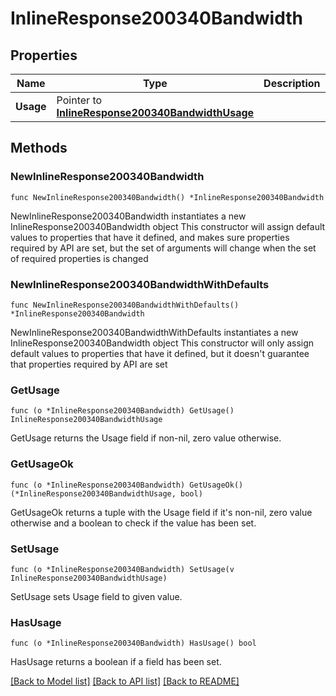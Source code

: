 # InlineResponse200340Bandwidth

## Properties

Name | Type | Description | Notes
------------ | ------------- | ------------- | -------------
**Usage** | Pointer to [**InlineResponse200340BandwidthUsage**](InlineResponse200340BandwidthUsage.md) |  | [optional] 

## Methods

### NewInlineResponse200340Bandwidth

`func NewInlineResponse200340Bandwidth() *InlineResponse200340Bandwidth`

NewInlineResponse200340Bandwidth instantiates a new InlineResponse200340Bandwidth object
This constructor will assign default values to properties that have it defined,
and makes sure properties required by API are set, but the set of arguments
will change when the set of required properties is changed

### NewInlineResponse200340BandwidthWithDefaults

`func NewInlineResponse200340BandwidthWithDefaults() *InlineResponse200340Bandwidth`

NewInlineResponse200340BandwidthWithDefaults instantiates a new InlineResponse200340Bandwidth object
This constructor will only assign default values to properties that have it defined,
but it doesn't guarantee that properties required by API are set

### GetUsage

`func (o *InlineResponse200340Bandwidth) GetUsage() InlineResponse200340BandwidthUsage`

GetUsage returns the Usage field if non-nil, zero value otherwise.

### GetUsageOk

`func (o *InlineResponse200340Bandwidth) GetUsageOk() (*InlineResponse200340BandwidthUsage, bool)`

GetUsageOk returns a tuple with the Usage field if it's non-nil, zero value otherwise
and a boolean to check if the value has been set.

### SetUsage

`func (o *InlineResponse200340Bandwidth) SetUsage(v InlineResponse200340BandwidthUsage)`

SetUsage sets Usage field to given value.

### HasUsage

`func (o *InlineResponse200340Bandwidth) HasUsage() bool`

HasUsage returns a boolean if a field has been set.


[[Back to Model list]](../README.md#documentation-for-models) [[Back to API list]](../README.md#documentation-for-api-endpoints) [[Back to README]](../README.md)



